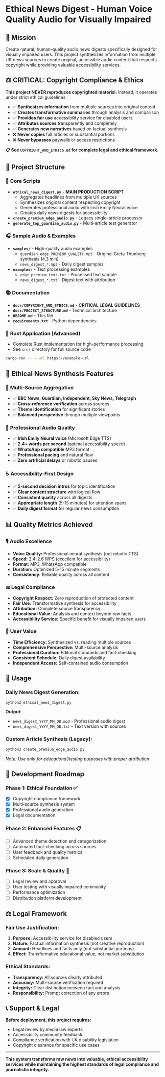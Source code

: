 # Ethical News Digest - Human Voice Quality Audio for Visually Impaired

## 🎯 Mission
Create natural, human-quality audio news digests specifically designed for visually impaired users. This project synthesizes information from multiple UK news sources to create original, accessible audio content that respects copyright while providing valuable accessibility services.

## ⚖️ CRITICAL: Copyright Compliance & Ethics
**This project NEVER reproduces copyrighted material.** Instead, it operates under strict ethical guidelines:

- ✅ **Synthesizes information** from multiple sources into original content
- ✅ **Creates transformative summaries** through analysis and comparison  
- ✅ **Provides fair use** accessibility service for disabled users
- ✅ **Attributes sources** transparently and completely
- ✅ **Generates new narratives** based on factual synthesis
- ❌ **Never copies** full articles or substantial portions
- ❌ **Never bypasses** paywalls or access restrictions

**📋 See `COPYRIGHT_AND_ETHICS.md` for complete legal and ethical framework.**

## 📁 Project Structure

### 🎵 **Core Scripts**
- **`ethical_news_digest.py`** - **MAIN PRODUCTION SCRIPT**
  - Aggregates headlines from multiple UK sources
  - Synthesizes original content respecting copyright
  - Generates professional audio with Irish Emily Neural voice
  - Creates daily news digests for accessibility
- **`create_premium_edge_audio.py`** - Legacy single-article processor
- **`generate_top_guardian_audio.py`** - Multi-article test generator

### 🎧 **Sample Audio & Examples**
- **`samples/`** - High-quality audio examples
  - `guardian_edge_PREMIUM_QUALITY.mp3` - Original Greta Thunberg synthesis (4.3 min)
  - `news_digest_*.mp3` - Daily digest samples
- **`examples/`** - Text processing examples
  - `edge_premium_text.txt` - Processed text sample
  - `news_digest_*.txt` - Digest text with attribution

### 📚 **Documentation**
- **`docs/COPYRIGHT_AND_ETHICS.md`** - **CRITICAL LEGAL GUIDELINES**
- **`docs/PROJECT_STRUCTURE.md`** - Technical architecture
- **`README.md`** - This file
- **`requirements.txt`** - Python dependencies

### 🦀 **Rust Application (Advanced)**
- Complete Rust implementation for high-performance processing
- See `src/` directory for full source code
```bash
cargo run -- --url https://example-url
```

## 🎯 Ethical News Synthesis Features

### 📰 **Multi-Source Aggregation**
- ✅ **BBC News, Guardian, Independent, Sky News, Telegraph**
- ✅ **Cross-reference verification** across sources
- ✅ **Theme identification** for significant stories
- ✅ **Balanced perspective** through multiple viewpoints

### 🎤 **Professional Audio Quality**
- ✅ **Irish Emily Neural voice** (Microsoft Edge TTS)
- ✅ **2.4+ words per second** (optimal accessibility speed)
- ✅ **WhatsApp compatible** MP3 format
- ✅ **Professional pacing** and natural flow
- ✅ **Zero artificial delays** or robotic pauses

### ♿ **Accessibility-First Design**
- ✅ **5-second decision intros** for topic identification
- ✅ **Clear content structure** with logical flow
- ✅ **Consistent quality** across all digests
- ✅ **Appropriate length** (5-15 minutes) for attention spans
- ✅ **Daily digest format** for regular news consumption

## 📊 Quality Metrics Achieved

### 🎙️ **Audio Excellence**
- **Voice Quality:** Professional neural synthesis (not robotic TTS)
- **Speed:** 2.4-2.6 WPS (excellent for accessibility)
- **Format:** MP3, WhatsApp compatible
- **Duration:** Optimized 5-15 minute segments
- **Consistency:** Reliable quality across all content

### ⚖️ **Legal Compliance**
- **Copyright Respect:** Zero reproduction of protected content
- **Fair Use:** Transformative synthesis for accessibility
- **Attribution:** Complete source transparency
- **Educational Value:** Analysis and context beyond raw facts
- **Accessibility Service:** Specific benefit for visually impaired users

### 🎯 **User Value**
- **Time Efficiency:** Synthesized vs. reading multiple sources
- **Comprehensive Perspective:** Multi-source analysis
- **Professional Curation:** Editorial standards and fact-checking
- **Consistent Schedule:** Daily digest availability
- **Independent Access:** Self-contained audio consumption

## 🚀 Usage

### **Daily News Digest Generation:**
```bash
python3 ethical_news_digest.py
```

**Output:**
- `news_digest_YYYY_MM_DD.mp3` - Professional audio digest
- `news_digest_YYYY_MM_DD.txt` - Text version with sources

### **Custom Article Synthesis (Legacy):**
```bash
python3 create_premium_edge_audio.py
```
*Note: Use only for educational/testing purposes with proper attribution*

## 🔄 Development Roadmap

### **Phase 1: Ethical Foundation** ✅
- [x] Copyright compliance framework
- [x] Multi-source synthesis system
- [x] Professional audio generation
- [x] Legal documentation

### **Phase 2: Enhanced Features** 📋
- [ ] Advanced theme detection and categorization
- [ ] Automated fact-checking across sources
- [ ] User feedback and quality metrics
- [ ] Scheduled daily generation

### **Phase 3: Scale & Quality** 🎯
- [ ] Legal review and approval
- [ ] User testing with visually impaired community
- [ ] Performance optimization
- [ ] Distribution platform development

## ⚖️ Legal Framework

### **Fair Use Justification:**
1. **Purpose:** Accessibility service for disabled users
2. **Nature:** Factual information synthesis (not creative reproduction)
3. **Amount:** Headlines and facts only (not substantial portions)
4. **Effect:** Transformative educational value, not market substitution

### **Ethical Standards:**
- **Transparency:** All sources clearly attributed
- **Accuracy:** Multi-source verification required
- **Integrity:** Clear distinction between fact and analysis
- **Responsibility:** Prompt correction of any errors

## 📞 Support & Legal

**Before deployment, this project requires:**
- Legal review by media law experts
- Accessibility community feedback
- Compliance verification with UK disability legislation
- Copyright clearance for specific use cases

---

**This system transforms raw news into valuable, ethical accessibility services while maintaining the highest standards of legal compliance and journalistic integrity.**